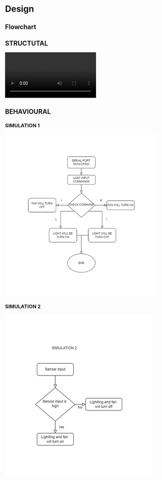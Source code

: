 # Design
## Flowchart 
## STRUCTUTAL 
![flow](https://github.com/SIVAPRAKASHK3/pic/blob/master/2022-04-23-14-53-39.mp4)
## BEHAVIOURAL
### SIMULATION 1
![flow](https://github.com/SIVAPRAKASHK3/pic/blob/master/Embeded_Home_Automation_SIMULATION_1.drawio%20(1).png)
### SIMULATION 2
![flow](https://github.com/SIVAPRAKASHK3/pic/blob/master/Embeded_Home_Automation._SIMULATION_2.drawio%20(1).png)
